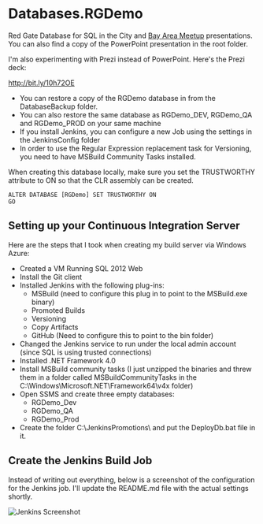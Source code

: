 Databases.RGDemo
================

Red Gate Database for SQL in the City and [Bay Area Meetup](http://bit.ly/11QTbi3) presentations.
You can also find a copy of the PowerPoint presentation in the root folder.

I'm also experimenting with Prezi instead of PowerPoint.  Here's the Prezi deck:

http://bit.ly/10h72OE


* You can restore a copy of the RGDemo database in from the DatabaseBackup folder.
* You can also restore the same database as RGDemo_DEV, RGDemo_QA and RGDemo_PROD on your same machine
* If you install Jenkins, you can configure a new Job using the settings in the JenkinsConfig folder
* In order to use the Regular Expression replacement task for Versioning, you need to have MSBuild Community Tasks installed.


When creating this database locally, make sure you set the TRUSTWORTHY attribute to ON so that the CLR assembly can be created.

    ALTER DATABASE [RGDemo] SET TRUSTWORTHY ON
    GO

Setting up your Continuous Integration Server
---------------------------------------------

Here are the steps that I took when creating my build server via Windows Azure:

* Created a VM Running SQL 2012 Web
* Install the Git client
* Installed Jenkins with the following plug-ins:
    * MSBuild (need to configure this plug in to point to the MSBuild.exe binary)
    * Promoted Builds
    * Versioning
    * Copy Artifacts
    * GitHub (Need to configure this to point to the bin folder) 
* Changed the Jenkins service to run under the local admin account (since SQL is using trusted connections)
* Installed .NET Framework 4.0
* Install MSBuild community tasks (I just unzipped the binaries and threw them in a folder called MSBuildCommunityTasks in the C:\Windows\Microsoft.NET\Framework64\v4x folder)
* Open SSMS and create three empty databases:
    * RGDemo_Dev
    * RGDemo_QA
    * RGDemo_Prod
* Create the folder C:\JenkinsPromotions\ and put the DeployDb.bat file in it.


Create the Jenkins Build Job
----------------------------

Instead of writing out everything, below is a screenshot of the configuration for the Jenkins job.  I'll update the README.md file with the actual settings shortly.

![Jenkins Screenshot](http://i.imgur.com/pjwGFKp.png "Jenkins Job Configuration Screenshot")
